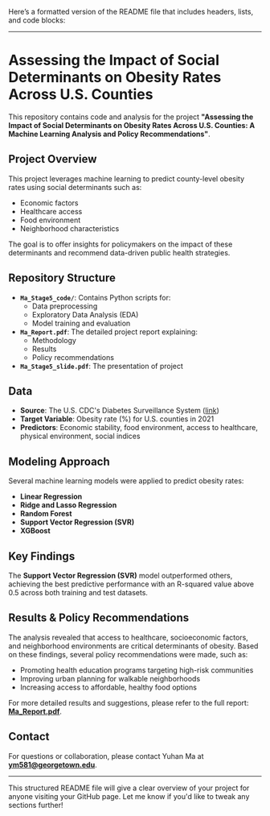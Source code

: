 Here’s a formatted version of the README file that includes headers, lists, and code blocks:

---

# **Assessing the Impact of Social Determinants on Obesity Rates Across U.S. Counties**

This repository contains code and analysis for the project **"Assessing the Impact of Social Determinants on Obesity Rates Across U.S. Counties: A Machine Learning Analysis and Policy Recommendations"**.

## **Project Overview**
This project leverages machine learning to predict county-level obesity rates using social determinants such as:
- Economic factors
- Healthcare access
- Food environment
- Neighborhood characteristics

The goal is to offer insights for policymakers on the impact of these determinants and recommend data-driven public health strategies.

## **Repository Structure**
- **`Ma_Stage5_code/`**: Contains Python scripts for:
  - Data preprocessing
  - Exploratory Data Analysis (EDA)
  - Model training and evaluation
- **`Ma_Report.pdf`**: The detailed project report explaining:
  - Methodology
  - Results
  - Policy recommendations
- **`Ma_Stage5_slide.pdf`**: The presentation of project 

## **Data**
- **Source**: The U.S. CDC's Diabetes Surveillance System ([link](https://gis.cdc.gov/grasp/diabetes/DiabetesAtlas.html))
- **Target Variable**: Obesity rate (%) for U.S. counties in 2021
- **Predictors**: Economic stability, food environment, access to healthcare, physical environment, social indices

## **Modeling Approach**
Several machine learning models were applied to predict obesity rates:
- **Linear Regression**
- **Ridge and Lasso Regression**
- **Random Forest**
- **Support Vector Regression (SVR)**
- **XGBoost**

## **Key Findings**
The **Support Vector Regression (SVR)** model outperformed others, achieving the best predictive performance with an R-squared value above 0.5 across both training and test datasets.

  
## **Results & Policy Recommendations**
The analysis revealed that access to healthcare, socioeconomic factors, and neighborhood environments are critical determinants of obesity. Based on these findings, several policy recommendations were made, such as:
- Promoting health education programs targeting high-risk communities
- Improving urban planning for walkable neighborhoods
- Increasing access to affordable, healthy food options

For more detailed results and suggestions, please refer to the full report: **[Ma_Report.pdf](./Ma_Report.pdf)**.

## **Contact**
For questions or collaboration, please contact Yuhan Ma at **ym581@georgetown.edu**.

---

This structured README file will give a clear overview of your project for anyone visiting your GitHub page. Let me know if you'd like to tweak any sections further!
